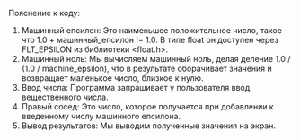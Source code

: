 Пояснение к коду:
1. Машинный епсилон: Это наименьшее положительное число, такое что 1.0 + машинный_епсилон != 1.0. В типе float он доступен через FLT_EPSILON из библиотеки <float.h>.
2. Машинный ноль: Мы вычисляем машинный ноль, делая деление 1.0 / (1.0 / machine_epsilon), что в результате оборачивает значения и возвращает маленькое число, близкое к нулю.
3. Ввод числа: Программа запрашивает у пользователя ввод вещественного числа.
4. Правый сосед: Это число, которое получается при добавлении к введенному числу машинного епсилона.
5. Вывод результатов: Мы выводим полученные значения на экран.
